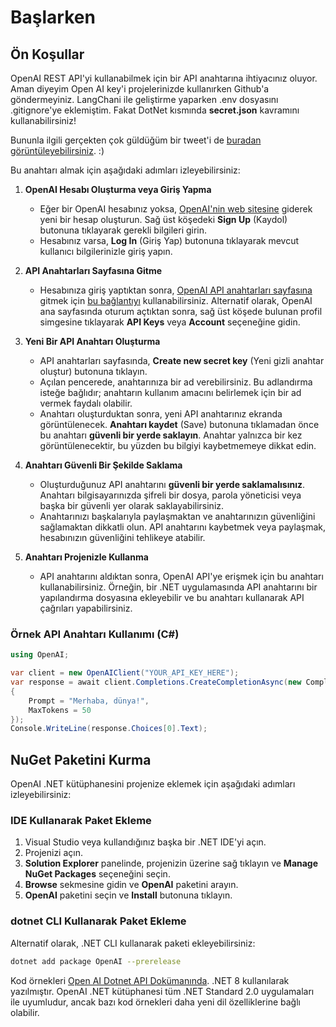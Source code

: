 # Başlarken

## Ön Koşullar

OpenAI REST API'yi kullanabilmek için bir API anahtarına ihtiyacınız oluyor. Aman diyeyim Open AI key'i projelerinizde kullanırken Github'a göndermeyiniz. LangChani ile geliştirme yaparken .env dosyasını .gitignore'ye eklemiştim. Fakat DotNet kısmında **secret.json** kavramını kullanabilirsiniz! 

Bununla ilgili gerçekten çok güldüğüm bir tweet'i de [buradan görüntüleyebilirsiniz](https://x.com/atarikkarakas/status/1815021390115860873). :) 


Bu anahtarı almak için aşağıdaki adımları izleyebilirsiniz:

1. **OpenAI Hesabı Oluşturma veya Giriş Yapma**
   - Eğer bir OpenAI hesabınız yoksa, [OpenAI'nin web sitesine](https://www.openai.com/) giderek yeni bir hesap oluşturun. Sağ üst köşedeki **Sign Up** (Kaydol) butonuna tıklayarak gerekli bilgileri girin.
   - Hesabınız varsa, **Log In** (Giriş Yap) butonuna tıklayarak mevcut kullanıcı bilgilerinizle giriş yapın.

2. **API Anahtarları Sayfasına Gitme**
   - Hesabınıza giriş yaptıktan sonra, [OpenAI API anahtarları sayfasına](https://platform.openai.com/account/api-keys) gitmek için [bu bağlantıyı](https://platform.openai.com/account/api-keys) kullanabilirsiniz. Alternatif olarak, OpenAI ana sayfasında oturum açtıktan sonra, sağ üst köşede bulunan profil simgesine tıklayarak **API Keys** veya **Account** seçeneğine gidin.

3. **Yeni Bir API Anahtarı Oluşturma**
   - API anahtarları sayfasında, **Create new secret key** (Yeni gizli anahtar oluştur) butonuna tıklayın.
   - Açılan pencerede, anahtarınıza bir ad verebilirsiniz. Bu adlandırma isteğe bağlıdır; anahtarın kullanım amacını belirlemek için bir ad vermek faydalı olabilir.
   - Anahtarı oluşturduktan sonra, yeni API anahtarınız ekranda görüntülenecek. **Anahtarı kaydet** (Save) butonuna tıklamadan önce bu anahtarı **güvenli bir yerde saklayın**. Anahtar yalnızca bir kez görüntülenecektir, bu yüzden bu bilgiyi kaybetmemeye dikkat edin.

4. **Anahtarı Güvenli Bir Şekilde Saklama**
   - Oluşturduğunuz API anahtarını **güvenli bir yerde saklamalısınız**. Anahtarı bilgisayarınızda şifreli bir dosya, parola yöneticisi veya başka bir güvenli yer olarak saklayabilirsiniz.
   - Anahtarınızı başkalarıyla paylaşmaktan ve anahtarınızın güvenliğini sağlamaktan dikkatli olun. API anahtarını kaybetmek veya paylaşmak, hesabınızın güvenliğini tehlikeye atabilir.

5. **Anahtarı Projenizle Kullanma**
   - API anahtarını aldıktan sonra, OpenAI API'ye erişmek için bu anahtarı kullanabilirsiniz. Örneğin, bir .NET uygulamasında API anahtarını bir yapılandırma dosyasına ekleyebilir ve bu anahtarı kullanarak API çağrıları yapabilirsiniz.

### Örnek API Anahtarı Kullanımı (C#)

```csharp
using OpenAI;

var client = new OpenAIClient("YOUR_API_KEY_HERE");
var response = await client.Completions.CreateCompletionAsync(new CompletionRequest
{
    Prompt = "Merhaba, dünya!",
    MaxTokens = 50
});
Console.WriteLine(response.Choices[0].Text);
```

## NuGet Paketini Kurma

OpenAI .NET kütüphanesini projenize eklemek için aşağıdaki adımları izleyebilirsiniz:

### IDE Kullanarak Paket Ekleme

1. Visual Studio veya kullandığınız başka bir .NET IDE'yi açın.
2. Projenizi açın.
3. **Solution Explorer** panelinde, projenizin üzerine sağ tıklayın ve **Manage NuGet Packages** seçeneğini seçin.
4. **Browse** sekmesine gidin ve **OpenAI** paketini arayın.
5. **OpenAI** paketini seçin ve **Install** butonuna tıklayın.

### dotnet CLI Kullanarak Paket Ekleme

Alternatif olarak, .NET CLI kullanarak paketi ekleyebilirsiniz:

```bash
dotnet add package OpenAI --prerelease

```

Kod örnekleri [Open AI Dotnet API Dokümanında](https://github.com/openai/openai-dotnet). .NET 8 kullanılarak yazılmıştır. OpenAI .NET kütüphanesi tüm .NET Standard 2.0 uygulamaları ile uyumludur, ancak bazı kod örnekleri daha yeni dil özelliklerine bağlı olabilir.

